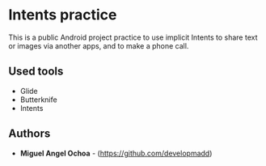 # Intents practice
This is a public Android project practice to use implicit Intents to share text or images via another apps, and to make a phone call.

## Used tools

* Glide
* Butterknife
* Intents

## Authors

* **Miguel Angel Ochoa** - (https://github.com/developmadd)



